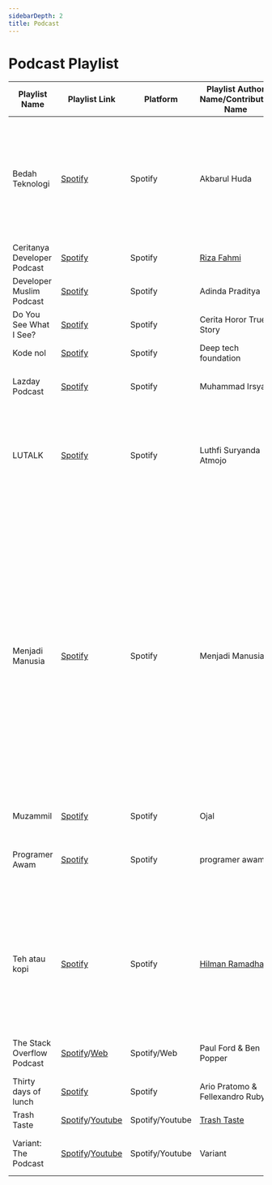 ```yaml
---
sidebarDepth: 2
title: Podcast
---
```


# Podcast Playlist

| Playlist Name               | Playlist Link                                                                                                                                                 | Platform        | Playlist Author Name/Contributor Name               | Topic            | Note                                                                                                                                                                                                                                                                                               |
| --------------------------- | ------------------------------------------------------------------------------------------------------------------------------------------------------------- | --------------- | --------------------------------------------------- | ---------------- | -------------------------------------------------------------------------------------------------------------------------------------------------------------------------------------------------------------------------------------------------------------------------------------------------- |
| Bedah Teknologi             | [Spotify](https://open.spotify.com/show/4QbWKHCMZiIGY3yJamPLaP?si=e0veTe5RRYeopt6BnwX11Q&dl_branch=1)                                                         | Spotify         | Akbarul Huda                                        | Teknologi        | Podcast mengulas bagaimana Computer Science & Software Engineering mendukung kesuksesan sebuah bisnis termasuk startup.                                                                                                                                                                            |
| Ceritanya Developer Podcast | [Spotify](https://open.spotify.com/show/6grT1c7jDkhK4skm1YIsTs?si=xKeTcfhoQ36jhs5eFfQGLw)                                                                     | Spotify         | [Riza Fahmi](https://github.com/rizafahmi)          | Teknologi        | -                                                                                                                                                                                                                                                                                                  |
| Developer Muslim Podcast    | [Spotify](https://open.spotify.com/show/2iXE3tvUyqeJiFWQJPFgZS)                                                                                               | Spotify         | Adinda Praditya                                     | Teknologi        | -                                                                                                                                                                                                                                                                                                  |
| Do You See What I See?      | [Spotify](https://open.spotify.com/show/6KjdNWVqAzKwXv9IgO2SMs)                                                                                               | Spotify         | Cerita Horor True Story                             | Horror           | -                                                                                                                                                                                                                                                                                                  |
| Kode nol                    | [Spotify](https://open.spotify.com/show/0919qUs3HI9pgoKENxC5VY?si=duBG7S50RJOg2wA7GP0GnA)                                                                     | Spotify         | Deep tech foundation                                | Teknologi        | -                                                                                                                                                                                                                                                                                                  |
| Lazday Podcast              | [Spotify](https://open.spotify.com/show/601MoTxGv8rNHfkGKsBDVL)                                                                                               | Spotify         | Muhammad Irsyad                                     | Teknologi        | Membahas Cerita Dibalik Programer & Komunitas IT                                                                                                                                                                                                                                                   |
| LUTALK                      | [Spotify](https://open.spotify.com/show/2Pkv4GbecCiPFp6pf1wXf5?si=keczsKRxRHaQ8t4MfzKypw)                                                                     | Spotify         | Luthfi Suryanda Atmojo                              | Pop Kultur       | Membahas anime, manga, musik, dan berbagai macam hal terkait pop kultur secara mendalam                                                                                                                                                                                                            |
| Menjadi Manusia             | [Spotify](https://open.spotify.com/show/3czvHT8ALg4yRSSTmZvPOe?si=057YYEeZS6yXlRzk2xDEUw)                                                                     | Spotify         | Menjadi Manusia                                     | Kehidupan        | Menjadi Manusia adalah sebuah social-platform untuk mereka yang ingin berbagi & mendengar cerita-cerita tentang kehidupan dari berbagai sudut pandang, dan diharapkan mampu menjadi sebuah tangga untuk mendapatkan setitik harapan bagi mereka yang memiliki persoalan-persoalan dalam kehidupan. |
| Muzammil                    | [Spotify](https://open.spotify.com/show/6SpdHJQcjLyMaG8Q5Bzksv?si=mkWSg48tTYGxrSr4-u5jwQ)                                                                     | Spotify         | Ojal                                                | Murottal         | -                                                                                                                                                                                                                                                                                                  |
| Programer Awam              | [Spotify](https://open.spotify.com/show/6p69KNqrwfVfvhqqklTGWQ?si=47lQAMamRVCf21piyif5xg)                                                                     | Spotify         | programer awam                                      | Work             | layanan mengenal pekerjaan programaer dari sudut pandang pemula.                                                                                                                                                                                                                                   |
| Teh atau kopi               | [Spotify](https://open.spotify.com/show/5ixPRjtMnO92teoj5Vxbuf)                                                                                               | Spotify         | [Hilman Ramadhan](https://github.com/hilmanski)     | Kehidupan        | Teh Atau Kopi adalah podcast berbahasa Indonesia yang membahas seputar masalah kehidupan sehari hari yang jarang dibicarkan.                                                                                                                                                                       |
| The Stack Overflow Podcast  | [Spotify](https://open.spotify.com/show/0e5eoM6w7eW9Wu7wMA04Tr?si=yQksyvpNRWeBrBaV0WnvZw&dl_branch=1)/[Web](https://stackoverflow.blog/podcast/)              | Spotify/Web     | Paul Ford & Ben Popper                              | Teknologi        | Membahas berbagai hal di bidang teknologi                                                                                                                                                                                                                                                          |
| Thirty days of lunch        | [Spotify](https://open.spotify.com/show/0vFfPAk7zgDLnv3utpZ8ww?si=e-7TJI08QtGKkIfFYWcung)                                                                     | Spotify         | Ario Pratomo & Fellexandro Ruby                     | Self Improvement | [Alit Tri Utari](https://github.com/alittriutari)                                                                                                                                                                                                                                                  |
| Trash Taste                 | [Spotify](https://open.spotify.com/show/6i9SWtZPb30xVXWVHSKCqq?si=i0THYv-yRLy_ia9ozZgVoA)/[Youtube](https://www.youtube.com/c/TrashTaste/videos)              | Spotify/Youtube | [Trash Taste](https://www.youtube.com/c/TrashTaste) | Entertainment    | -                                                                                                                                                                                                                                                                                                  |
| Variant: The Podcast        | [Spotify](https://open.spotify.com/show/0C1RDEc6PwmcsMI9UOlx5I?si=sqyJ4DegQzCjuVloth4U9g)/[Youtube](https://www.youtube.com/channel/UCgcLNeB5xiP89NVb8qDqM6A) | Spotify/Youtube | Variant                                             | Pop Kultur       | Komik(Marvel dan DC), Film, Gaming, dll                                                                                                                                                                                                                                                            |
